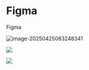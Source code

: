 # Figma
Figma

![image-20250425083248341](http://pdm888.oss-cn-beijing.aliyuncs.com/img/image-20250425083248341.png)



![ ](http://pdm888.oss-cn-beijing.aliyuncs.com/img/aaa.gif)



![ ](http://pdm888.oss-cn-beijing.aliyuncs.com/img/image-20250425083435328.png)
